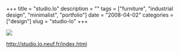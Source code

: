 +++
title = "studio.lo"
description = ""
tags = ["furniture", "industrial design", "minimalist", "portfolio"]
date = "2008-04-02"
categories = ["design"]
slug = "studio-lo"
+++


 

  <div id="screens-thumbs" class="clearfix">
    <div class="txt-center" id="design-submission"><a href="http://studio.lo.neuf.fr/index.html"><img id='bluga-thumbnail-1167' class='bluga-thumbnail large' src='//konigi.com/media/bluga/
wt47f3ba2fce488.jpg'/></a></div>  
  </div>   
<p><a href="http://studio.lo.neuf.fr/index.html">http://studio.lo.neuf.fr/index.html</a></p>




